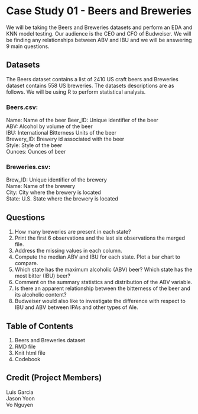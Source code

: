 # Case Study 01 - Beers and Breweries
We will be taking the Beers and Breweries datasets and perform an EDA and KNN model testing. Our audience is the CEO and CFO of Budweiser. We will be finding any relationships between ABV and IBU and we will be answering 9 main questions.

## Datasets
The Beers dataset contains a list of 2410 US craft beers and Breweries dataset contains 558 US breweries. The datasets descriptions are as follows. We will be using R to perform statistical analysis.

### Beers.csv:  
Name: Name of the beer
Beer_ID: Unique identifier of the beer  
ABV: Alcohol by volume of the beer  
IBU: International Bitterness Units of the beer  
Brewery_ID: Brewery id associated with the beer  
Style: Style of the beer  
Ounces: Ounces of beer  

### Breweries.csv:  
Brew_ID: Unique identifier of the brewery  
Name: Name of the brewery  
City: City where the brewery is located  
State: U.S. State where the brewery is located  

## Questions
1.	How many breweries are present in each state?  
2.	Print the first 6 observations and the last six observations the merged file.  
3.	Address the missing values in each column.  
4.	Compute the median ABV and IBU for each state. Plot a bar chart to compare.  
5.	Which state has the maximum alcoholic (ABV) beer? Which state has the most bitter (IBU) beer?  
6.	Comment on the summary statistics and distribution of the ABV variable.  
7.	Is there an apparent relationship between the bitterness of the beer and its alcoholic content?  
8.	Budweiser would also like to investigate the difference with respect to IBU and ABV between IPAs and other types of Ale.   

## Table of Contents
1. Beers and Breweries dataset  
2. RMD file  
3. Knit html file  
4. Codebook  


## Credit (Project Members)
Luis Garcia  
Jason Yoon  
Vo Nguyen
